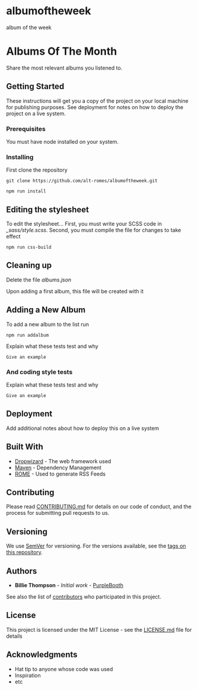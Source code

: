 # albumoftheweek
album of the week

# Albums Of The Month

Share the most relevant albums you listened to.

## Getting Started

These instructions will get you a copy of the project on your local machine for publishing purposes. See deployment for notes on how to deploy the project on a live system.

### Prerequisites

You must have node installed on your system.

### Installing

First clone the repository

```
git clone https://github.com/alt-romes/albumoftheweek.git
```

```
npm run install
```

## Editing the stylesheet

To edit the stylesheet...
First, you must write your SCSS code in *_sass/style.scss*.
Second, you must compile the file for changes to take effect
```
npm run css-build
```

## Cleaning up

Delete the file *albums.json*

Upon adding a first album, this file will be created with it

## Adding a New Album

To add a new album to the list run

```
npm run addalbum
```


Explain what these tests test and why

```
Give an example
```

### And coding style tests

Explain what these tests test and why

```
Give an example
```

## Deployment

Add additional notes about how to deploy this on a live system

## Built With

* [Dropwizard](http://www.dropwizard.io/1.0.2/docs/) - The web framework used
* [Maven](https://maven.apache.org/) - Dependency Management
* [ROME](https://rometools.github.io/rome/) - Used to generate RSS Feeds

## Contributing

Please read [CONTRIBUTING.md](https://gist.github.com/PurpleBooth/b24679402957c63ec426) for details on our code of conduct, and the process for submitting pull requests to us.

## Versioning

We use [SemVer](http://semver.org/) for versioning. For the versions available, see the [tags on this repository](https://github.com/your/project/tags). 

## Authors

* **Billie Thompson** - *Initial work* - [PurpleBooth](https://github.com/PurpleBooth)

See also the list of [contributors](https://github.com/your/project/contributors) who participated in this project.

## License

This project is licensed under the MIT License - see the [LICENSE.md](LICENSE.md) file for details

## Acknowledgments

* Hat tip to anyone whose code was used
* Inspiration
* etc

